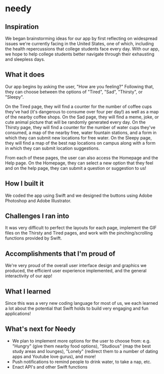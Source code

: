 # needy

## Inspiration
We began brainstorming ideas for our app by first reflecting on widespread issues we're currently facing in the United States, one of which, including the health repercussions that college students face every day. With our app, we hope to help college students better navigate through their exhausting and sleepless days.

## What it does
Our app begins by asking the user, "How are you feeling?" Following that, they can choose between the options of "Tired", "Sad", "Thirsty", or "Sleepy". 

On the Tired page, they will find a counter for the number of coffee cups they've had (it's dangerous to consume over four per day!) as well as a map of the nearby coffee shops. On the Sad page, they will find a meme, joke, or cute animal picture that will be randomly generated every day. On the Thirsty page, they will find a counter for the number of water cups they've consumed, a map of the nearby free, water fountain stations, and a form in which they can submit new locations for free water. On the Sleepy page, they will find a map of the best nap locations on campus along with a form in which they can submit location suggestions. 

From each of these pages, the user can also access the Homepage and the Help page. On the Homepage, they can select a new option that they feel and on the help page, they can submit a question or suggestion to us!

## How I built it
We coded the app using Swift and we designed the buttons using Adobe Photoshop and Adobe Illustrator.

## Challenges I ran into
It was very difficult to perfect the layouts for each page, implement the GIF files on the Thirsty and Tired pages, and work with the pinching/scrolling functions provided by Swift.

## Accomplishments that I'm proud of
We're very proud of the overall user interface design and graphics we produced, the efficient user experience implemented, and the general interactivity of our app!

## What I learned
Since this was a very new coding language for most of us, we each learned a lot about the potential that Swift holds to build very engaging and fun applications!

## What's next for Needy
- We plan to implement more options for the user to choose from: e.g. "Hungry" (give them nearby food options), "Studious" (map the best study areas and lounges), "Lonely" (redirect them to a number of dating apps and Youtube love gurus), and more!
- Push notifications to remind people to drink water, to take a nap, etc.
- Enact API's and other Swift functions 
